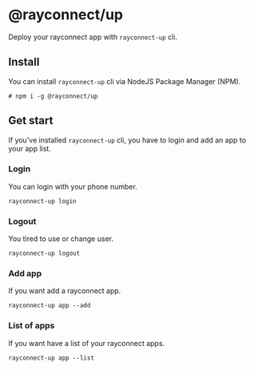 # @rayconnect/up
Deploy your rayconnect app with `rayconnect-up` cli.

## Install
You can install `rayconnect-up` cli via NodeJS Package Manager (NPM).

```
# npm i -g @rayconnect/up
```

## Get start
If you've installed `rayconnect-up` cli, you have to login and add an app to your app list.

### Login
You can login with your phone number.

```
rayconnect-up login
```

### Logout
You tired to use or change user.

```
rayconnect-up logout
```

### Add app
If you want add a rayconnect app.

```
rayconnect-up app --add
```

### List of apps
If you want have a list of your rayconnect apps.

```
rayconnect-up app --list
```